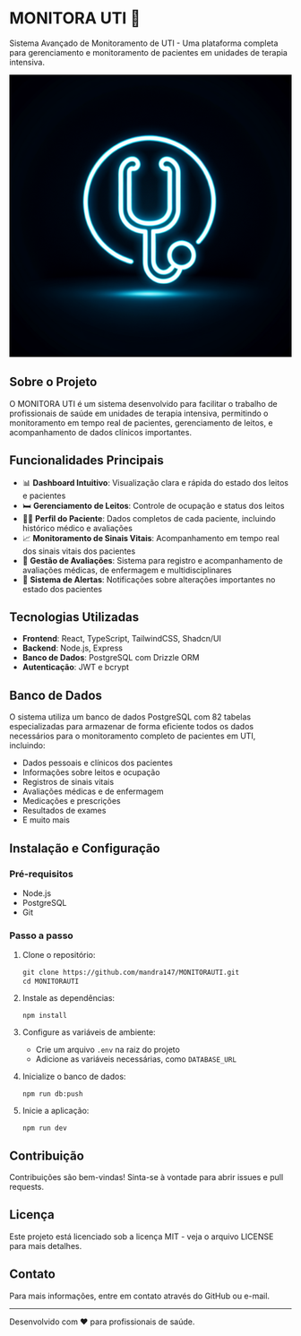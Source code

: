 # MONITORA UTI 🏥

Sistema Avançado de Monitoramento de UTI - Uma plataforma completa para gerenciamento e monitoramento de pacientes em unidades de terapia intensiva.

![Logo do MONITORA UTI](generated-icon.png)

## Sobre o Projeto

O MONITORA UTI é um sistema desenvolvido para facilitar o trabalho de profissionais de saúde em unidades de terapia intensiva, permitindo o monitoramento em tempo real de pacientes, gerenciamento de leitos, e acompanhamento de dados clínicos importantes.

## Funcionalidades Principais

- 📊 **Dashboard Intuitivo**: Visualização clara e rápida do estado dos leitos e pacientes
- 🛏️ **Gerenciamento de Leitos**: Controle de ocupação e status dos leitos
- 👨‍⚕️ **Perfil do Paciente**: Dados completos de cada paciente, incluindo histórico médico e avaliações
- 📈 **Monitoramento de Sinais Vitais**: Acompanhamento em tempo real dos sinais vitais dos pacientes
- 📝 **Gestão de Avaliações**: Sistema para registro e acompanhamento de avaliações médicas, de enfermagem e multidisciplinares
- 🔔 **Sistema de Alertas**: Notificações sobre alterações importantes no estado dos pacientes

## Tecnologias Utilizadas

- **Frontend**: React, TypeScript, TailwindCSS, Shadcn/UI
- **Backend**: Node.js, Express
- **Banco de Dados**: PostgreSQL com Drizzle ORM
- **Autenticação**: JWT e bcrypt

## Banco de Dados

O sistema utiliza um banco de dados PostgreSQL com 82 tabelas especializadas para armazenar de forma eficiente todos os dados necessários para o monitoramento completo de pacientes em UTI, incluindo:

- Dados pessoais e clínicos dos pacientes
- Informações sobre leitos e ocupação
- Registros de sinais vitais
- Avaliações médicas e de enfermagem
- Medicações e prescrições
- Resultados de exames
- E muito mais

## Instalação e Configuração

### Pré-requisitos

- Node.js
- PostgreSQL
- Git

### Passo a passo

1. Clone o repositório:
   ```
   git clone https://github.com/mandra147/MONITORAUTI.git
   cd MONITORAUTI
   ```

2. Instale as dependências:
   ```
   npm install
   ```

3. Configure as variáveis de ambiente:
   - Crie um arquivo `.env` na raiz do projeto
   - Adicione as variáveis necessárias, como `DATABASE_URL`

4. Inicialize o banco de dados:
   ```
   npm run db:push
   ```

5. Inicie a aplicação:
   ```
   npm run dev
   ```

## Contribuição

Contribuições são bem-vindas! Sinta-se à vontade para abrir issues e pull requests.

## Licença

Este projeto está licenciado sob a licença MIT - veja o arquivo LICENSE para mais detalhes.

## Contato

Para mais informações, entre em contato através do GitHub ou e-mail.

---

Desenvolvido com ❤️ para profissionais de saúde.